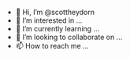 - 👋 Hi, I’m @scottheydorn
- 👀 I’m interested in ...
- 🌱 I’m currently learning ...
- 💞️ I’m looking to collaborate on ...
- 📫 How to reach me ...

<!---
scottheydorn/scottheydorn is a ✨ special ✨ repository because its `README.md` (this file) appears on your GitHub profile.
You can click the Preview link to take a look at your changes.
--->
